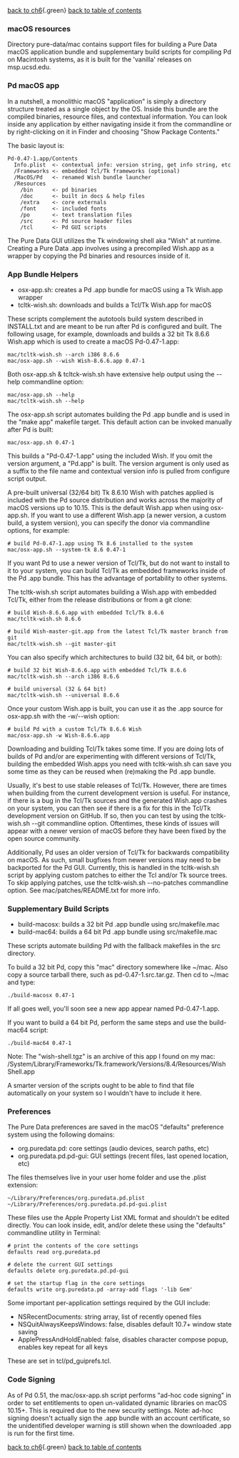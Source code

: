 
[back to ch6](x6.htm#more-mac){.green} [back to table of
contents](index.htm#s6)

### macOS resources

Directory pure-data/mac contains support files for building a Pure Data
macOS application bundle and supplementary build scripts for compiling
Pd on Macintosh systems, as it is built for the 'vanilla' releases on
msp.ucsd.edu.

### Pd macOS app

In a nutshell, a monolithic macOS "application" is simply a directory
structure treated as a single object by the OS. Inside this bundle are
the compiled binaries, resource files, and contextual information. You
can look inside any application by either navigating inside it from the
commandline or by right-clicking on it in Finder and choosing "Show
Package Contents."

The basic layout is:

    Pd-0.47-1.app/Contents
      Info.plist  <- contextual info: version string, get info string, etc
      /Frameworks <- embedded Tcl/Tk frameworks (optional)
      /MacOS/Pd   <- renamed Wish bundle launcher
      /Resources
        /bin      <- pd binaries
        /doc      <- built in docs & help files
        /extra    <- core externals
        /font     <- included fonts
        /po       <- text translation files
        /src      <- Pd source header files
        /tcl      <- Pd GUI scripts

The Pure Data GUI utilizes the Tk windowing shell aka "Wish" at runtime.
Creating a Pure Data .app involves using a precompiled Wish.app as a
wrapper by copying the Pd binaries and resources inside of it.

### App Bundle Helpers

-   osx-app.sh: creates a Pd .app bundle for macOS using a Tk Wish.app
    wrapper
-   tcltk-wish.sh: downloads and builds a Tcl/Tk Wish.app for macOS

These scripts complement the autotools build system described in
INSTALL.txt and are meant to be run after Pd is configured and built.
The following usage, for example, downloads and builds a 32 bit Tk 8.6.6
Wish.app which is used to create a macOS Pd-0.47-1.app:

    mac/tcltk-wish.sh --arch i386 8.6.6
    mac/osx-app.sh --wish Wish-8.6.6.app 0.47-1

Both osx-app.sh & tcltck-wish.sh have extensive help output using the
--help commandline option:

    mac/osx-app.sh --help
    mac/tcltk-wish.sh --help

The osx-app.sh script automates building the Pd .app bundle and is used
in the "make app" makefile target. This default action can be invoked
manually after Pd is built:

    mac/osx-app.sh 0.47-1

This builds a "Pd-0.47-1.app" using the included Wish. If you omit the
version argument, a "Pd.app" is built. The version argument is only used
as a suffix to the file name and contextual version info is pulled from
configure script output.

A pre-built universal (32/64 bit) Tk 8.6.10 Wish with patches applied is
included with the Pd source distribution and works across the majority
of macOS versions up to 10.15. This is the default Wish.app when using
osx-app.sh. If you want to use a different Wish.app (a newer version, a
custom build, a system version), you can specify the donor via
commandline options, for example:

    # build Pd-0.47-1.app using Tk 8.6 installed to the system
    mac/osx-app.sh --system-tk 8.6 0.47-1

If you want Pd to use a newer version of Tcl/Tk, but do not want to
install to it to your system, you can build Tcl/Tk as embedded
frameworks inside of the Pd .app bundle. This has the advantage of
portability to other systems.

The tcltk-wish.sh script automates building a Wish.app with embedded
Tcl/Tk, either from the release distributions or from a git clone:

    # build Wish-8.6.6.app with embedded Tcl/Tk 8.6.6
    mac/tcltk-wish.sh 8.6.6

    # build Wish-master-git.app from the latest Tcl/Tk master branch from git
    mac/tcltk-wish.sh --git master-git

You can also specify which architectures to build (32 bit, 64 bit, or
both):

    # build 32 bit Wish-8.6.6.app with embedded Tcl/Tk 8.6.6
    mac/tcltk-wish.sh --arch i386 8.6.6

    # build universal (32 & 64 bit)
    mac/tcltk-wish.sh --universal 8.6.6

Once your custom Wish.app is built, you can use it as the .app source
for osx-app.sh with the -w/--wish option:

    # build Pd with a custom Tcl/Tk 8.6.6 Wish
    mac/osx-app.sh -w Wish-8.6.6.app

Downloading and building Tcl/Tk takes some time. If you are doing lots
of builds of Pd and/or are experimenting with different versions of
Tcl/Tk, building the embedded Wish.apps you need with tcltk-wish.sh can
save you some time as they can be reused when (re)making the Pd .app
bundle.

Usually, it's best to use stable releases of Tcl/Tk. However, there are
times when building from the current development version is useful. For
instance, if there is a bug in the Tcl/Tk sources and the generated
Wish.app crashes on your system, you can then see if there is a fix for
this in the Tcl/Tk development version on GitHub. If so, then you can
test by using the tcltk-wish.sh --git commandline option. Oftentimes,
these kinds of issues will appear with a newer version of macOS before
they have been fixed by the open source community.

Additionally, Pd uses an older version of Tcl/Tk for backwards
compatibility on macOS. As such, small bugfixes from newer versions may
need to be backported for the Pd GUI. Currently, this is handled in the
tcltk-wish.sh script by applying custom patches to either the Tcl and/or
Tk source trees. To skip applying patches, use the tcltk-wish.sh
--no-patches commandline option. See mac/patches/README.txt for more
info.

### Supplementary Build Scripts

-   build-macosx: builds a 32 bit Pd .app bundle using src/makefile.mac
-   build-mac64: builds a 64 bit Pd .app bundle using src/makefile.mac

These scripts automate building Pd with the fallback makefiles in the
src directory.

To build a 32 bit Pd, copy this "mac" directory somewhere like ~/mac.
Also copy a source tarball there, such as pd-0.47-1.src.tar.gz. Then cd
to ~/mac and type:

    ./build-macosx 0.47-1

If all goes well, you'll soon see a new app appear named Pd-0.47-1.app.

If you want to build a 64 bit Pd, perform the same steps and use the
build-mac64 script:

    ./build-mac64 0.47-1

Note: The "wish-shell.tgz" is an archive of this app I found on my mac:
/System/Library/Frameworks/Tk.framework/Versions/8.4/Resources/Wish
Shell.app

A smarter version of the scripts ought to be able to find that file
automatically on your system so I wouldn't have to include it here.

### Preferences

The Pure Data preferences are saved in the macOS "defaults" preference
system using the following domains:

-   org.puredata.pd: core settings (audio devices, search paths, etc)
-   org.puredata.pd.pd-gui: GUI settings (recent files, last opened
    location, etc)

The files themselves live in your user home folder and use the .plist
extension:

    ~/Library/Preferences/org.puredata.pd.plist
    ~/Library/Preferences/org.puredata.pd.pd-gui.plist

These files use the Apple Property List XML format and shouldn't be
edited directly. You can look inside, edit, and/or delete these using
the "defaults" commandline utility in Terminal:

    # print the contents of the core settings
    defaults read org.puredata.pd

    # delete the current GUI settings
    defaults delete org.puredata.pd.pd-gui

    # set the startup flag in the core settings
    defaults write org.puredata.pd -array-add flags '-lib Gem'

Some important per-application settings required by the GUI include:

-   NSRecentDocuments: string array, list of recently opened files
-   NSQuitAlwaysKeepsWindows: false, disables default 10.7+ window state
    saving
-   ApplePressAndHoldEnabled: false, disables character compose popup,
    enables key repeat for all keys

These are set in tcl/pd_guiprefs.tcl.

### Code Signing

As of Pd 0.51, the mac/osx-app.sh script performs "ad-hoc code signing"
in order to set entitlements to open un-validated dynamic libraries on
macOS 10.15+. This is required due to the new security settings. Note:
ad-hoc signing doesn't actually sign the .app bundle with an account
certificate, so the unidentified developer warning is still shown when
the downloaded .app is run for the first time.

[back to ch6](x6.htm#more-mac){.green} [back to table of
contents](index.htm#s6)

